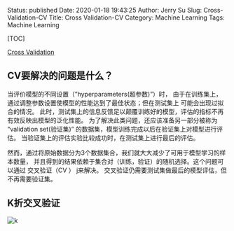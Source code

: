 Status: published
Date: 2020-01-18 19:43:25
Author: Jerry Su
Slug: Cross-Validation-CV
Title: Cross Validation-CV
Category: Machine Learning
Tags: Machine Learning

[TOC]

[Cross Validation](https://sklearn.apachecn.org/docs/0.21.3/30.html)

## CV要解决的问题是什么？

当评价模型的不同设置（”hyperparameters(超参数)”）时， 由于在训练集上，通过调整参数设置使模型的性能达到了最佳状态；但在测试集上 可能会出现过拟合的情况。 此时，测试集上的信息反馈足以颠覆训练好的模型，评估的指标不再有效反映出模型的泛化性能。 为了解决此类问题，还应该准备另一部分被称为 “validation set(验证集)” 的数据集，模型训练完成以后在验证集上对模型进行评估。 当验证集上的评估实验比较成功时，在测试集上进行最后的评估。

然而，通过将原始数据分为3个数据集合，我们就大大减少了可用于模型学习的样本数量， 并且得到的结果依赖于集合对（训练，验证）的随机选择。这个问题可以通过 交叉验证（CV ） j来解决。 交叉验证仍需要测试集做最后的模型评估，但不再需要验证集。

## K折交叉验证

![k](images/grid_search_cross_validation.png)
